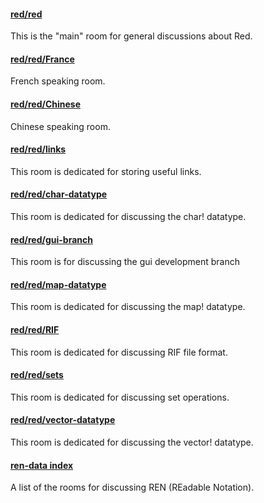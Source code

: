 #### [red/red](https://gitter.im/red/red)
This is the "main" room for general discussions about Red.

#### [red/red/France](https://github.com/red/red/France)
French speaking room.

#### [red/red/Chinese](https://github.com/red/red/Chinese)
Chinese speaking room.

#### [red/red/links](https://gitter.im/red/red/links)
This room is dedicated for storing useful links.

#### [red/red/char-datatype](https://gitter.im/red/red/char-datatype)
This room is dedicated for discussing the char! datatype.

#### [red/red/gui-branch](https://gitter.im/red/red/gui-branch)
This room is for discussing the gui development branch

#### [red/red/map-datatype](https://gitter.im/red/red/map-datatype)
This room is dedicated for discussing the map! datatype.

#### [red/red/RIF](https://gitter.im/red/red/RIF)
This room is dedicated for discussing RIF file format.

#### [red/red/sets](https://gitter.im/red/red/sets)
This room is dedicated for discussing set operations.

#### [red/red/vector-datatype](https://gitter.im/red/red/vector-datatype)
This room is dedicated for discussing the vector! datatype.

#### [ren-data index](https://github.com/Ren-data/Ren/wiki/Gitter-Room-Index)
A list of the rooms for discussing REN (REadable Notation).